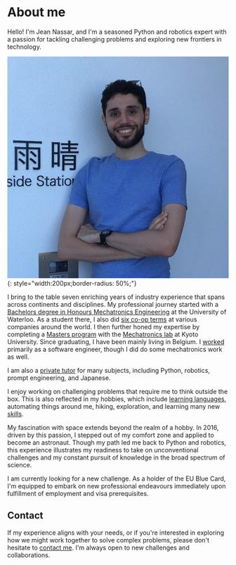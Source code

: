 # About me

Hello! I'm Jean Nassar, and I'm a seasoned Python and robotics expert with a passion for tackling challenging problems
and exploring new frontiers in technology.

![Jean Nassar (Obligatory photo)](assets/images/jean.png){: style="width:200px;border-radius: 50%;"}



I bring to the table seven enriching years of industry experience that spans across continents and disciplines.
My professional journey started with a [Bachelors degree in Honours Mechatronics Engineering](cv/education/uwaterloo)
at the University of Waterloo.
As a student there, I also did [six co-op terms](cv/work_experience/coop) at various companies around the world.
I then further honed my expertise by completing a [Masters program](cv/education/kyoto-u) with the
[Mechatronics lab](http://www.mechatronics.me.kyoto-u.ac.jp/index.php?ml_lang=en) at Kyoto University.
Since graduating, I have been mainly living in Belgium. I [worked](cv/work_experience) primarily as a software engineer,
though I did do some mechatronics work as well.

I am also a [private tutor](cv/teaching_experience) for many subjects, including Python, robotics, prompt engineering, and Japanese.

I enjoy working on challenging problems that require me to think outside the box.
This is also reflected in my hobbies, which include
[learning languages](cv/languages), automating things around me, hiking, exploration, and learning many new [skills](cv/skills).

My fascination with space extends beyond the realm of a hobby.
In 2016, driven by this passion, I stepped out of my comfort zone and applied to become an astronaut.
Though my path led me back to Python and robotics,
this experience illustrates my readiness to take on unconventional challenges
and my constant pursuit of knowledge in the broad spectrum of science.

I am currently looking for a new challenge.
As a holder of the EU Blue Card, I'm equipped to embark on new professional endeavours
immediately upon fulfillment of employment and visa prerequisites.

## Contact
If my experience aligns with your needs, or if you're interested in exploring how we might work together to solve complex problems,
please don't hesitate to [contact me](mailto:contact@jnassar.com).
I'm always open to new challenges and collaborations.